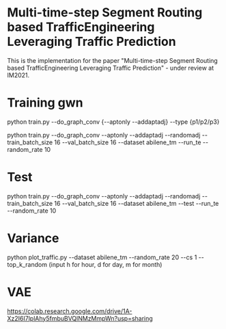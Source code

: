 # Multi-time-step Segment Routing based TrafficEngineering Leveraging Traffic Prediction

This is the implementation for the paper "Multi-time-step Segment Routing based TrafficEngineering Leveraging Traffic
Prediction" - under review at IM2021.

# Training gwn

python train.py --do_graph_conv {--aptonly --addaptadj} --type {p1/p2/p3}

python train.py --do_graph_conv --aptonly --addaptadj --randomadj --train_batch_size 16 --val_batch_size 16 --dataset
abilene_tm --run_te --random_rate 10

# Test

python train.py --do_graph_conv --aptonly --addaptadj --randomadj --train_batch_size 16 --val_batch_size 16 --dataset
abilene_tm --test --run_te --random_rate 10

# Variance

python plot_traffic.py --dataset abilene_tm --random_rate 20 --cs 1 --top_k_random (input h for hour, d for day, m for month)

# VAE 

https://colab.research.google.com/drive/1A-Xz2I6I7lplAhy5fmbuBVQlNMzMmpWn?usp=sharing
